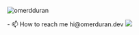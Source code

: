 <p align="left"> <img src="https://komarev.com/ghpvc/?username=omerdduran&label=Profile%20views&color=0e75b6&style=flat" alt="omerdduran" /> </p>
- 📫 How to reach me hi@omerduran.dev
<img src="https://github-readme-streak-stats.herokuapp.com/?user=omerdduran" />



